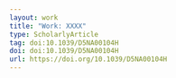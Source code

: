 ```yaml
---
layout: work
title: "Work: XXXX"
type: ScholarlyArticle
tag: doi:10.1039/D5NA00104H
doi: doi:10.1039/D5NA00104H
url: https://doi.org/10.1039/D5NA00104H
---
```

